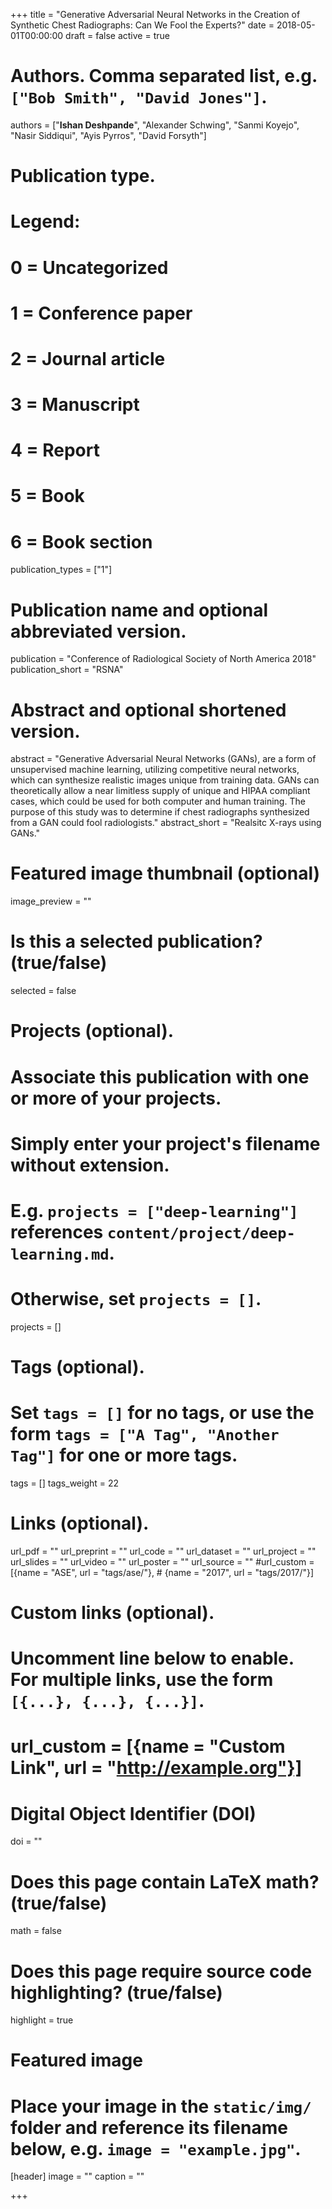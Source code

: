 +++
title = "Generative Adversarial Neural Networks in the Creation of Synthetic Chest Radiographs: Can We Fool the Experts?"
date = 2018-05-01T00:00:00
draft = false
active = true

# Authors. Comma separated list, e.g. `["Bob Smith", "David Jones"]`.
authors = ["**Ishan Deshpande**", "Alexander Schwing", "Sanmi Koyejo", "Nasir Siddiqui", "Ayis Pyrros", "David Forsyth"]

# Publication type.
# Legend:
# 0 = Uncategorized
# 1 = Conference paper
# 2 = Journal article
# 3 = Manuscript
# 4 = Report
# 5 = Book
# 6 = Book section
publication_types = ["1"]

# Publication name and optional abbreviated version.
publication = "Conference of Radiological Society of North America 2018"
publication_short = "RSNA"

# Abstract and optional shortened version.
abstract = "Generative Adversarial Neural Networks (GANs), are a form of unsupervised machine learning, utilizing competitive neural networks, which can synthesize realistic images unique from training data. GANs can theoretically allow a near limitless supply of unique and HIPAA compliant cases, which could be used for both computer and human training. The purpose of this study was to determine if chest radiographs synthesized from a GAN could fool radiologists."
abstract_short = "Realsitc X-rays using GANs."

# Featured image thumbnail (optional)
image_preview = ""

# Is this a selected publication? (true/false)
selected = false

# Projects (optional).
#   Associate this publication with one or more of your projects.
#   Simply enter your project's filename without extension.
#   E.g. `projects = ["deep-learning"]` references `content/project/deep-learning.md`.
#   Otherwise, set `projects = []`.
projects = []

# Tags (optional).
#   Set `tags = []` for no tags, or use the form `tags = ["A Tag", "Another Tag"]` for one or more tags.
tags = []
tags_weight = 22


# Links (optional).
url_pdf = ""
url_preprint = ""
url_code = ""
url_dataset = ""
url_project = ""
url_slides = ""
url_video = ""
url_poster = ""
url_source = ""
#url_custom = [{name = "ASE", url = "tags/ase/"},
         #    {name = "2017", url = "tags/2017/"}]


# Custom links (optional).
#   Uncomment line below to enable. For multiple links, use the form `[{...}, {...}, {...}]`.
# url_custom = [{name = "Custom Link", url = "http://example.org"}]

# Digital Object Identifier (DOI)
doi = ""

# Does this page contain LaTeX math? (true/false)
math = false

# Does this page require source code highlighting? (true/false)
highlight = true

# Featured image
# Place your image in the `static/img/` folder and reference its filename below, e.g. `image = "example.jpg"`.
[header]
image = ""
caption = ""

+++

